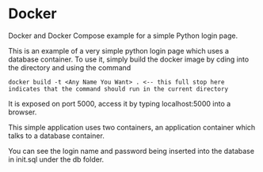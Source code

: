 # Docker
Docker and Docker Compose example for a simple Python login page.

This is an example of a very simple python login page which uses a database container. To use it, simply build the docker image by cding into the directory and using the command 
```
docker build -t <Any Name You Want> . <-- this full stop here indicates that the command should run in the current directory 
```

It is exposed on port 5000, access it by typing localhost:5000 into a browser.

This simple application uses two containers, an application container which talks to a database container.

You can see the login name and password being inserted into the database in init.sql under the db folder.


